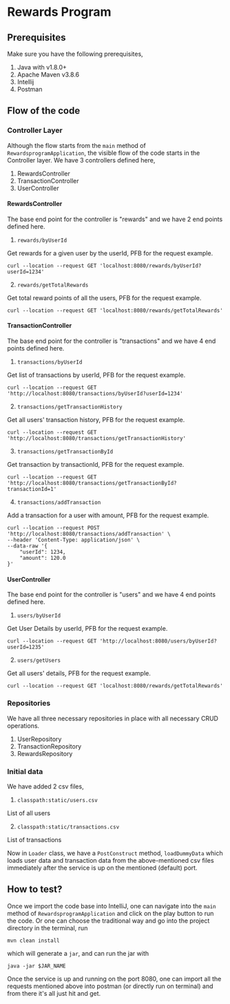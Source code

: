 # Rewards Program

## Prerequisites
Make sure you have the following prerequisites,

1. Java with v1.8.0+
2. Apache Maven v3.8.6
3. Intellij
4. Postman

## Flow of the code
### Controller Layer
Although the flow starts from the `main` method of `RewardsprogramApplication`, the visible flow of the code starts  in the Controller layer.
We have 3 controllers defined here,
1. RewardsController
2. TransactionController
3. UserController

#### RewardsController
The base end point for the controller is "rewards" and we have 2 end points defined here.
1. `rewards/byUserId`

Get rewards for a given user by the userId, PFB for the request example.

```shell
curl --location --request GET 'localhost:8080/rewards/byUserId?userId=1234'
```

2. `rewards/getTotalRewards`

Get total reward points of all the users, PFB for the request example.

```shell
curl --location --request GET 'localhost:8080/rewards/getTotalRewards'
```

#### TransactionController
The base end point for the controller is "transactions" and we have 4 end points defined here.
1. `transactions/byUserId`

Get list of transactions by userId, PFB for the request example.

```shell
curl --location --request GET 'http://localhost:8080/transactions/byUserId?userId=1234'
```

2. `transactions/getTransactionHistory`

Get all users' transaction history, PFB for the request example.

```shell
curl --location --request GET 'http://localhost:8080/transactions/getTransactionHistory'
```

3. `transactions/getTransactionById`

Get transaction by transactionId, PFB for the request example.

```shell
curl --location --request GET 'http://localhost:8080/transactions/getTransactionById?transactionId=1'
```

4. `transactions/addTransaction`

Add a transaction for a user with amount, PFB for the request example.

```shell
curl --location --request POST 'http://localhost:8080/transactions/addTransaction' \
--header 'Content-Type: application/json' \
--data-raw '{
    "userId": 1234,
    "amount": 120.0
}'
```

#### UserController
The base end point for the controller is "users" and we have 4 end points defined here.
1. `users/byUserId`

Get User Details by userId, PFB for the request example.

```shell
curl --location --request GET 'http://localhost:8080/users/byUserId?userId=1235'
```

2. `users/getUsers`

Get all users' details, PFB for the request example.

```shell
curl --location --request GET 'localhost:8080/rewards/getTotalRewards'
```

### Repositories
We have all three necessary repositories in place with all necessary CRUD operations.
1. UserRepository
2. TransactionRepository
3. RewardsRepository

### Initial data
We have added 2 csv files,
1. `classpath:static/users.csv`

List of all users

2. `classpath:static/transactions.csv`

List of transactions

Now in `Loader` class, we have a `PostConstruct` method, `loadDummyData` which loads user data and transaction data from the above-mentioned csv files immediately after the service is up on the mentioned (default) port.

## How to test?

Once we import the code base into IntelliJ, one can navigate into the `main` method of `RewardsprogramApplication` and click on the play button to run the code.
Or one can choose the traditional way and go into the project directory in the terminal, run 
```shell
mvn clean install
```
which will generate a `jar`, and can run the jar with 
```shell
java -jar $JAR_NAME
```
Once the service is up and running on the port 8080, one can import all the requests mentioned above into postman (or directly run on terminal) and from there it's all just hit and get.



